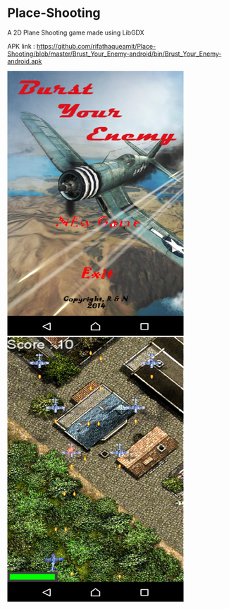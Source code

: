 # Place-Shooting
A 2D Plane Shooting game made using LibGDX

APK link : https://github.com/rifathaqueamit/Place-Shooting/blob/master/Brust_Your_Enemy-android/bin/Brust_Your_Enemy-android.apk

<img src="https://github.com/rifathaqueamit/Place-Shooting/blob/master/Screenshot_20170412-223428.png" alt="Drawing" width="400" height="600" />
<img src="https://github.com/rifathaqueamit/Place-Shooting/blob/master/Screenshot_20170412-223433.png" alt="Drawing" width="400" height="600" />
